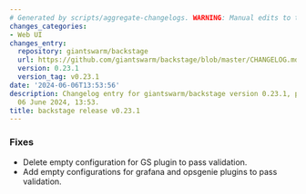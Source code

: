 ```yaml
---
# Generated by scripts/aggregate-changelogs. WARNING: Manual edits to this files will be overwritten.
changes_categories:
- Web UI
changes_entry:
  repository: giantswarm/backstage
  url: https://github.com/giantswarm/backstage/blob/master/CHANGELOG.md#0231---2024-06-06
  version: 0.23.1
  version_tag: v0.23.1
date: '2024-06-06T13:53:56'
description: Changelog entry for giantswarm/backstage version 0.23.1, published on
  06 June 2024, 13:53.
title: backstage release v0.23.1
---
```


### Fixes
- Delete empty configuration for GS plugin to pass validation.
- Add empty configurations for grafana and opsgenie plugins to pass validation.
